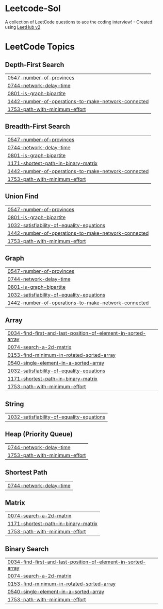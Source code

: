 # Leetcode-Sol
A collection of LeetCode questions to ace the coding interview! - Created using [LeetHub v2](https://github.com/arunbhardwaj/LeetHub-2.0)

<!---LeetCode Topics Start-->
# LeetCode Topics
## Depth-First Search
|  |
| ------- |
| [0547-number-of-provinces](https://github.com/aniketsinha2002/Leetcode-Sol/tree/master/0547-number-of-provinces) |
| [0744-network-delay-time](https://github.com/aniketsinha2002/Leetcode-Sol/tree/master/0744-network-delay-time) |
| [0801-is-graph-bipartite](https://github.com/aniketsinha2002/Leetcode-Sol/tree/master/0801-is-graph-bipartite) |
| [1442-number-of-operations-to-make-network-connected](https://github.com/aniketsinha2002/Leetcode-Sol/tree/master/1442-number-of-operations-to-make-network-connected) |
| [1753-path-with-minimum-effort](https://github.com/aniketsinha2002/Leetcode-Sol/tree/master/1753-path-with-minimum-effort) |
## Breadth-First Search
|  |
| ------- |
| [0547-number-of-provinces](https://github.com/aniketsinha2002/Leetcode-Sol/tree/master/0547-number-of-provinces) |
| [0744-network-delay-time](https://github.com/aniketsinha2002/Leetcode-Sol/tree/master/0744-network-delay-time) |
| [0801-is-graph-bipartite](https://github.com/aniketsinha2002/Leetcode-Sol/tree/master/0801-is-graph-bipartite) |
| [1171-shortest-path-in-binary-matrix](https://github.com/aniketsinha2002/Leetcode-Sol/tree/master/1171-shortest-path-in-binary-matrix) |
| [1442-number-of-operations-to-make-network-connected](https://github.com/aniketsinha2002/Leetcode-Sol/tree/master/1442-number-of-operations-to-make-network-connected) |
| [1753-path-with-minimum-effort](https://github.com/aniketsinha2002/Leetcode-Sol/tree/master/1753-path-with-minimum-effort) |
## Union Find
|  |
| ------- |
| [0547-number-of-provinces](https://github.com/aniketsinha2002/Leetcode-Sol/tree/master/0547-number-of-provinces) |
| [0801-is-graph-bipartite](https://github.com/aniketsinha2002/Leetcode-Sol/tree/master/0801-is-graph-bipartite) |
| [1032-satisfiability-of-equality-equations](https://github.com/aniketsinha2002/Leetcode-Sol/tree/master/1032-satisfiability-of-equality-equations) |
| [1442-number-of-operations-to-make-network-connected](https://github.com/aniketsinha2002/Leetcode-Sol/tree/master/1442-number-of-operations-to-make-network-connected) |
| [1753-path-with-minimum-effort](https://github.com/aniketsinha2002/Leetcode-Sol/tree/master/1753-path-with-minimum-effort) |
## Graph
|  |
| ------- |
| [0547-number-of-provinces](https://github.com/aniketsinha2002/Leetcode-Sol/tree/master/0547-number-of-provinces) |
| [0744-network-delay-time](https://github.com/aniketsinha2002/Leetcode-Sol/tree/master/0744-network-delay-time) |
| [0801-is-graph-bipartite](https://github.com/aniketsinha2002/Leetcode-Sol/tree/master/0801-is-graph-bipartite) |
| [1032-satisfiability-of-equality-equations](https://github.com/aniketsinha2002/Leetcode-Sol/tree/master/1032-satisfiability-of-equality-equations) |
| [1442-number-of-operations-to-make-network-connected](https://github.com/aniketsinha2002/Leetcode-Sol/tree/master/1442-number-of-operations-to-make-network-connected) |
## Array
|  |
| ------- |
| [0034-find-first-and-last-position-of-element-in-sorted-array](https://github.com/aniketsinha2002/Leetcode-Sol/tree/master/0034-find-first-and-last-position-of-element-in-sorted-array) |
| [0074-search-a-2d-matrix](https://github.com/aniketsinha2002/Leetcode-Sol/tree/master/0074-search-a-2d-matrix) |
| [0153-find-minimum-in-rotated-sorted-array](https://github.com/aniketsinha2002/Leetcode-Sol/tree/master/0153-find-minimum-in-rotated-sorted-array) |
| [0540-single-element-in-a-sorted-array](https://github.com/aniketsinha2002/Leetcode-Sol/tree/master/0540-single-element-in-a-sorted-array) |
| [1032-satisfiability-of-equality-equations](https://github.com/aniketsinha2002/Leetcode-Sol/tree/master/1032-satisfiability-of-equality-equations) |
| [1171-shortest-path-in-binary-matrix](https://github.com/aniketsinha2002/Leetcode-Sol/tree/master/1171-shortest-path-in-binary-matrix) |
| [1753-path-with-minimum-effort](https://github.com/aniketsinha2002/Leetcode-Sol/tree/master/1753-path-with-minimum-effort) |
## String
|  |
| ------- |
| [1032-satisfiability-of-equality-equations](https://github.com/aniketsinha2002/Leetcode-Sol/tree/master/1032-satisfiability-of-equality-equations) |
## Heap (Priority Queue)
|  |
| ------- |
| [0744-network-delay-time](https://github.com/aniketsinha2002/Leetcode-Sol/tree/master/0744-network-delay-time) |
| [1753-path-with-minimum-effort](https://github.com/aniketsinha2002/Leetcode-Sol/tree/master/1753-path-with-minimum-effort) |
## Shortest Path
|  |
| ------- |
| [0744-network-delay-time](https://github.com/aniketsinha2002/Leetcode-Sol/tree/master/0744-network-delay-time) |
## Matrix
|  |
| ------- |
| [0074-search-a-2d-matrix](https://github.com/aniketsinha2002/Leetcode-Sol/tree/master/0074-search-a-2d-matrix) |
| [1171-shortest-path-in-binary-matrix](https://github.com/aniketsinha2002/Leetcode-Sol/tree/master/1171-shortest-path-in-binary-matrix) |
| [1753-path-with-minimum-effort](https://github.com/aniketsinha2002/Leetcode-Sol/tree/master/1753-path-with-minimum-effort) |
## Binary Search
|  |
| ------- |
| [0034-find-first-and-last-position-of-element-in-sorted-array](https://github.com/aniketsinha2002/Leetcode-Sol/tree/master/0034-find-first-and-last-position-of-element-in-sorted-array) |
| [0074-search-a-2d-matrix](https://github.com/aniketsinha2002/Leetcode-Sol/tree/master/0074-search-a-2d-matrix) |
| [0153-find-minimum-in-rotated-sorted-array](https://github.com/aniketsinha2002/Leetcode-Sol/tree/master/0153-find-minimum-in-rotated-sorted-array) |
| [0540-single-element-in-a-sorted-array](https://github.com/aniketsinha2002/Leetcode-Sol/tree/master/0540-single-element-in-a-sorted-array) |
| [1753-path-with-minimum-effort](https://github.com/aniketsinha2002/Leetcode-Sol/tree/master/1753-path-with-minimum-effort) |
<!---LeetCode Topics End-->